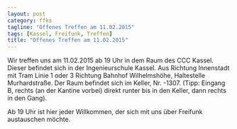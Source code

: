 ```yaml
---
layout: post
category: ffks
tagline: "Offenes Treffen am 11.02.2015"
tags: [Kassel, Freifunk, Treffen]
title: "Offenes Treffen am 11.02.2015"
---
```


Wir treffen uns am 11.02.2015 ab 19 Uhr in dem Raum des CCC Kassel. Dieser befindet sich in der Ingenieurschule Kassel. Aus Richtung Innenstadt mit Tram Linie 1 oder 3 Richtung Bahnhof Wilhelmshöhe, Haltestelle Murhardstraße. Der Raum befindet sich im Keller, Nr. -1307. (Tipp: Eingang B, rechts (an der Kantine vorbei) direkt runter bis in den Keller, dann rechts in den Gang).

Ab 19 Uhr ist hier jeder Willkommen, der sich mit uns über Freifunk austauschen möchte.